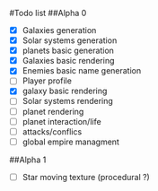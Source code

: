 #Todo list
##Alpha 0

- [x] Galaxies generation
- [x] Solar systems generation
- [x] planets basic generation
- [x] Galaxies basic rendering
- [x] Enemies basic name generation
- [ ] Player profile
- [x] galaxy basic rendering
- [ ] Solar systems rendering
- [ ] planet rendering
- [ ] planet interaction/life
- [ ] attacks/conflics
- [ ] global empire managment

##Alpha 1
- [ ] Star moving texture (procedural ?)

